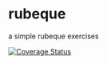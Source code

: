 rubeque
=======

a simple rubeque exercises

[![Coverage Status](https://coveralls.io/repos/dronov/rubeque/badge.png)](https://coveralls.io/r/dronov/rubeque)
